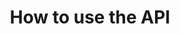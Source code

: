 ---
title: How to use the API
position: 2
shortdesc: How to integrate your own service as an add-on on Clever Cloud
tags:
- developer
type: docs
---